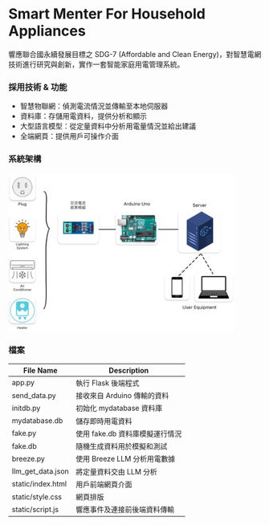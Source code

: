 # Smart Menter For Household Appliances
響應聯合國永續發展目標之 SDG-7 (Affordable and Clean Energy)，對智慧電網技術進行研究與創新，實作一套智能家庭用電管理系統。

### 採用技術 & 功能
- 智慧物聯網：偵測電流情況並傳輸至本地伺服器
- 資料庫：存儲用電資料，提供分析和顯示
- 大型語言模型：從定量資料中分析用電量情況並給出建議
- 全端網頁：提供用戶可操作介面

### 系統架構
<img src = "https://github.com/FengDian-Su/Smart-Menter/blob/main/Image/Structure.png" width = "450px">

### 檔案
| File Name                                  | Description                                                   |
| ------------------------------------------ | --------------------------------------------------------------|
| app.py                                     | 執行 Flask 後端程式                                            |
| send_data.py                               | 接收來自 Arduino 傳輸的資料                                    |
| initdb.py                                  | 初始化 mydatabase 資料庫                                       |
| mydatabase.db                              | 儲存即時用電資料                                               |
| fake.py                                    | 使用 fake.db 資料庫模擬運行情況                                 |
| fake.db                                    | 隨機生成資料用於模擬和測試                                      |
| breeze.py                                  | 使用 Breeze LLM 分析用電數據                                   |
| llm_get_data.json                          | 將定量資料交由 LLM 分析                                        |
| static/index.html                          | 用戶前端網頁介面                                               |
| static/style.css                           | 網頁排版                                                      |
| static/script.js                           | 響應事件及連接前後端資料傳輸                                    |
